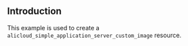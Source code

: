 ## Introduction

This example is used to create a `alicloud_simple_application_server_custom_image` resource.

<!-- BEGIN_TF_DOCS -->

<!-- END_TF_DOCS -->
